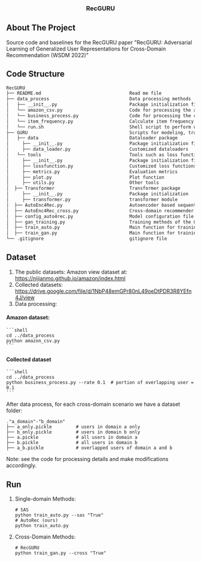 <p align="center">
  <h3 align="center">RecGURU</h3>

<!-- ABOUT THE PROJECT -->
## About The Project
Source code and baselines for the RecGURU paper "RecGURU: Adversarial Learning of Generalized User Representations for Cross-Domain Recommendation (WSDM 2022)"

## Code Structure
```bash
RecGURU  
├── README.md                                 Read me file 
├── data_process                              Data processing methods
│   ├── __init__.py                           Package initialization file     
│   └── amazon_csv.py                         Code for processing the amazon data (in .csv format)
│   └── business_process.py                   Code for processing the collected data
│   └── item_frequency.py                     Calculate item frequency in each domain
│   └── run.sh                                Shell script to perform data processing  
├── GURU                                      Scripts for modeling, training, and testing 
│   ├── data                                  Dataloader package      
│     ├── __init__.py                         Package initialization file 
│     ├── data_loader.py                      Customized dataloaders 
│   └── tools                                 Tools such as loss function, evaluation metrics, etc.
│     ├── __init__.py                         Package initialization file
│     ├── lossfunction.py                     Customized loss functions
│     ├── metrics.py                          Evaluation metrics
│     ├── plot.py                             Plot function
│     ├── utils.py                            Other tools
│  ├── Transformer                            Transformer package
│     ├── __init__.py                         Package initialization 
│     ├── transformer.py                      transformer module
│  ├── AutoEnc4Rec.py                         Autoencoder based sequential recommender
│  ├── AutoEnc4Rec_cross.py                   Cross-domain recommender modules
│  ├── config_auto4rec.py                     Model configuration file
│  ├── gan_training.py                        Training methods of the GAN framework
│  ├── train_auto.py                          Main function for training and testing single-domain sequential recommender
│  ├── train_gan.py                           Main function for training and testing cross-domain sequential recommender
└── .gitignore                                gitignore file
```

<!-- Dataset -->
## Dataset
1. The public datasets: Amazon view dataset at: https://nijianmo.github.io/amazon/index.html
2. Collected datasets: https://drive.google.com/file/d/1NbP48emGPr80nL49oeDtPDR3R8YEfn4J/view 
3. Data processing: 
#### Amazon dataset: 
    ```shell
    cd ../data_process
    python amazon_csv.py   
    ```

#### Collected dataset
    ```shell
    cd ../data_process
    python business_process.py --rate 0.1  # portion of overlapping user = 0.1   
    ```
   After data process, for each cross-domain scenario we have a dataset folder:
   ```shell
   ."a_domain"-"b_domain"
   ├── a_only.pickle         # users in domain a only
   ├── b_only.pickle         # users in domain b only
   ├── a.pickle              # all users in domain a
   ├── b.pickle              # all users in domain b
   ├── a_b.pickle            # overlapped users of domain a and b   
   ```
   Note: see the code for processing details and make modifications accordingly.

<!-- Run -->
## Run
1. Single-domain Methods: 
    ```shell
    # SAS
    python train_auto.py --sas "True"
    # AutoRec (ours)
    python train_auto.py 
    ```
2. Cross-Domain Methods: 
    ```shell
    # RecGURU
    python train_gan.py --cross "True"
    ``` 

